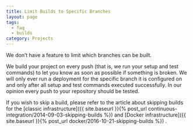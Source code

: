 ```yaml
---
title: Limit Builds to Specific Branches
layout: page
tags:
  - faq
  - builds
category: Projects
---
```

We don’t have a feature to limit which branches can be built.

We build your project on every push (that is, we run your setup and test commands) to let you know as soon as possible if something is broken. We will only ever run a deployment for the specific branch it is configured on and only after all setup and test commands executed successfully. In our opinion every push to your repository should be tested.

If you wish to skip a build, please refer to the article about skipping builds for the [classic infrastructure]({{ site.baseurl }}{% post_url continuous-integration/2014-09-03-skipping-builds %}) and [Docker infrastructure]({{ site.baseurl }}{% post_url docker/2016-10-21-skipping-builds %}) .

